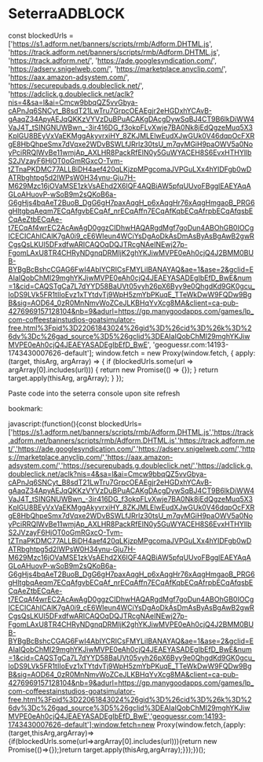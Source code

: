 # SeterraADBLOCK


const blockedUrls = ['https://s1.adform.net/banners/scripts/rmb/Adform.DHTML.js', 'https://track.adform.net/banners/scripts/rmb/Adform.DHTML.js', 'https://track.adform.net/', 'https://ade.googlesyndication.com/', 'https://adserv.snigelweb.com/', 'https://marketplace.anyclip.com/', 'https://aax.amazon-adsystem.com/', 'https://securepubads.g.doubleclick.net/', 'https://adclick.g.doubleclick.net/aclk?nis=4&sa=l&ai=Cmcw9bbqQZ5vvGbya-cAPnJq6SNCyt_B8sdT21LwTru7GrpcOEAEgjr2eHGDxhYCAvB-gAaqZ34ApyAEJqQKKzVYVzDuBPuACAKgDAcgDywSqBJ4CT9B6lkDiWW4VaJ4T_tSINGNUWBwn_-3ir416DG_f3okpFLvXwje7BA0Nk8jEdQgzeMuq5X3KplGU8BEyVxVaEKMggAkyvrxiHY_8ZKJMLElwEudXJwGUk0V46dqpOcFXRgE8HbQhpeSmx7dVqxe2WDvBSWLfJRrlz30tsU_m7qvMGiH9paOWV5a0NoyPciRRQlWvBe11wmjAp_AXLHR8PackRfEIN0y5GuWYACEH8S6EvxHTHYllbS2JVzayF6HjOT0oGmRGxcO-Tvm-tZTnaPKDMC77ALLBiDH4aef420qLKjzpMPgcomaJVPGuLXx4hYIDFgb0wDATRbghtpg5d2lWPsW0H34ynu-Gju7H-M629Mzc16jOVaMSE1zkVsAEhd2X6IQF4AQBiAW5pfqUUvoFBgglEAEYAqAGLoAHuovP-wSoB9m2sQKoB6a-G6gHjs4bqAeT2BuoB_DgG6gH7paxAqgH_p6xAqgHr76xAqgHmgaoB_PRG6gHltgbqAeqm7ECqAfgvbECqAf_nrECqAffn7ECqAfKqbECqAfrpbECqAfqsbECqAeZtbECqAe-t7ECqAf4wrEC2AcAwAgD0ggzCIDhwHAQARgdMgf7goDun4ABOhGB0IOCgICECICAhICAlK7gA0i9_cE6WIeun4WCiYsDgAoDkAsDmAsByAsBgAwB2gwRCgsQsLKUl5DFxdfwARICAQOqDQJTRcgNAeINEwj27p-FgomLAxU8TR4CHRyNDgnqDRMIjK2ghYKJiwMVPE0eAh0cjQ4J2BMM0BUB-BYBgBcBshcCGAG6FwI4AbIYCRICsFMYLiIBANAYAQ&ae=1&ase=2&gclid=EAIaIQobChMI29mghYKJiwMVPE0eAh0cjQ4JEAEYASADEgIbEfD_BwE&num=1&cid=CAQSTgCa7L7dYYD58BaUVt05vyh26pX6Byy9e0QhgdKd9GK0gcu_loDS9LVk5FR1tIIoEvz1xTYtdvTj9WpH5zmYbPKuqE_TTeWkDwW9FQDw9BgB&sig=AOD64_0zR0MnNmvWoZCeJLKBHqYvXcg8MA&client=ca-pub-4276969157128104&nb=9&adurl=https://gp.manygoodapps.com/games/lp_com-coffeestainstudios-goatsimulator-free.html%3Fpid%3D22061843024%26gid%3D%26cid%3D%26k%3D%26dv%3Dc%26gad_source%3D5%26gclid%3DEAIaIQobChMI29mghYKJiwMVPE0eAh0cjQ4JEAEYASADEgIbEfD_BwE', 'geoguessr.com:14193-1743430007626-default'];
window.fetch = new Proxy(window.fetch, {
    apply: (target, thisArg, argArray) => {
        if (blockedUrls.some(url => argArray[0].includes(url))) {
            return new Promise(() => {});
        }
        return target.apply(thisArg, argArray);
    }
});


Paste code into the seterra console upon site refresh


bookmark:

javascript:(function(){const blockedUrls=['https://s1.adform.net/banners/scripts/rmb/Adform.DHTML.js','https://track.adform.net/banners/scripts/rmb/Adform.DHTML.js','https://track.adform.net/','https://ade.googlesyndication.com/','https://adserv.snigelweb.com/','https://marketplace.anyclip.com/','https://aax.amazon-adsystem.com/','https://securepubads.g.doubleclick.net/','https://adclick.g.doubleclick.net/aclk?nis=4&sa=l&ai=Cmcw9bbqQZ5vvGbya-cAPnJq6SNCyt_B8sdT21LwTru7GrpcOEAEgjr2eHGDxhYCAvB-gAaqZ34ApyAEJqQKKzVYVzDuBPuACAKgDAcgDywSqBJ4CT9B6lkDiWW4VaJ4T_tSINGNUWBwn_-3ir416DG_f3okpFLvXwje7BA0Nk8jEdQgzeMuq5X3KplGU8BEyVxVaEKMggAkyvrxiHY_8ZKJMLElwEudXJwGUk0V46dqpOcFXRgE8HbQhpeSmx7dVqxe2WDvBSWLfJRrlz30tsU_m7qvMGiH9paOWV5a0NoyPciRRQlWvBe11wmjAp_AXLHR8PackRfEIN0y5GuWYACEH8S6EvxHTHYllbS2JVzayF6HjOT0oGmRGxcO-Tvm-tZTnaPKDMC77ALLBiDH4aef420qLKjzpMPgcomaJVPGuLXx4hYIDFgb0wDATRbghtpg5d2lWPsW0H34ynu-Gju7H-M629Mzc16jOVaMSE1zkVsAEhd2X6IQF4AQBiAW5pfqUUvoFBgglEAEYAqAGLoAHuovP-wSoB9m2sQKoB6a-G6gHjs4bqAeT2BuoB_DgG6gH7paxAqgH_p6xAqgHr76xAqgHmgaoB_PRG6gHltgbqAeqm7ECqAfgvbECqAf_nrECqAffn7ECqAfKqbECqAfrpbECqAfqsbECqAeZtbECqAe-t7ECqAf4wrEC2AcAwAgD0ggzCIDhwHAQARgdMgf7goDun4ABOhGB0IOCgICECICAhICAlK7gA0i9_cE6WIeun4WCiYsDgAoDkAsDmAsByAsBgAwB2gwRCgsQsLKUl5DFxdfwARICAQOqDQJTRcgNAeINEwj27p-FgomLAxU8TR4CHRyNDgnqDRMIjK2ghYKJiwMVPE0eAh0cjQ4J2BMM0BUB-BYBgBcBshcCGAG6FwI4AbIYCRICsFMYLiIBANAYAQ&ae=1&ase=2&gclid=EAIaIQobChMI29mghYKJiwMVPE0eAh0cjQ4JEAEYASADEgIbEfD_BwE&num=1&cid=CAQSTgCa7L7dYYD58BaUVt05vyh26pX6Byy9e0QhgdKd9GK0gcu_loDS9LVk5FR1tIIoEvz1xTYtdvTj9WpH5zmYbPKuqE_TTeWkDwW9FQDw9BgB&sig=AOD64_0zR0MnNmvWoZCeJLKBHqYvXcg8MA&client=ca-pub-4276969157128104&nb=9&adurl=https://gp.manygoodapps.com/games/lp_com-coffeestainstudios-goatsimulator-free.html%3Fpid%3D22061843024%26gid%3D%26cid%3D%26k%3D%26dv%3Dc%26gad_source%3D5%26gclid%3DEAIaIQobChMI29mghYKJiwMVPE0eAh0cjQ4JEAEYASADEgIbEfD_BwE','geoguessr.com:14193-1743430007626-default'];window.fetch=new Proxy(window.fetch,{apply:(target,thisArg,argArray)=>{if(blockedUrls.some(url=>argArray[0].includes(url))){return new Promise(()=>{});}return target.apply(thisArg,argArray);}});})();

